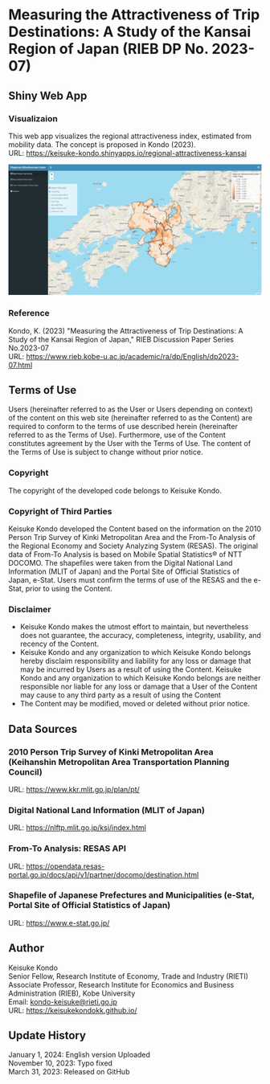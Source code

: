 # Measuring the Attractiveness of Trip Destinations: A Study of the Kansai Region of Japan (RIEB DP No. 2023-07)

## Shiny Web App

### Visualizaion

This web app visualizes the regional attractiveness index, estimated from mobility data. The concept is proposed in Kondo (2023).  
URL: https://keisuke-kondo.shinyapps.io/regional-attractiveness-kansai

[![地域魅力度指数](www/regional-attractiveness-kansai.png "Regional Attractiveness Index in Kansai")](https://keisuke-kondo.shinyapps.io/regional-attractiveness-kansai)

### Reference
Kondo, K. (2023) "Measuring the Attractiveness of Trip Destinations: A Study of the Kansai Region of Japan," RIEB Discussion Paper Series No.2023-07  
URL: https://www.rieb.kobe-u.ac.jp/academic/ra/dp/English/dp2023-07.html

## Terms of Use
Users (hereinafter referred to as the User or Users depending on context) of the content on this web site (hereinafter referred to as the Content) are required to conform to the terms of use described herein (hereinafter referred to as the Terms of Use). Furthermore, use of the Content constitutes agreement by the User with the Terms of Use. The content of the Terms of Use is subject to change without prior notice.

### Copyright
The copyright of the developed code belongs to Keisuke Kondo.

### Copyright of Third Parties
Keisuke Kondo developed the Content based on the information on the 2010 Person Trip Survey of Kinki Metropolitan Area and the From-To Analysis of the Regional Economy and Society Analyzing System (RESAS). The original data of From-To Analysis is based on Mobile Spatial Statistics® of NTT DOCOMO. The shapefiles were taken from the Digital National Land Information (MLIT of Japan) and the Portal Site of Official Statistics of Japan, e-Stat. Users must confirm the terms of use of the RESAS and the e-Stat, prior to using the Content.

### Disclaimer
<ul>
<li>Keisuke Kondo makes the utmost effort to maintain, but nevertheless does not guarantee, the accuracy, completeness, integrity, usability, and recency of the Content.</li>
<li> Keisuke Kondo and any organization to which Keisuke Kondo belongs hereby disclaim responsibility and liability for any loss or damage that may be incurred by Users as a result of using the Content. Keisuke Kondo and any organization to which Keisuke Kondo belongs are neither responsible nor liable for any loss or damage that a User of the Content may cause to any third party as a result of using the Content</li>
<li>The Content may be modified, moved or deleted without prior notice.</li>
</ul>

## Data Sources

### 2010 Person Trip Survey of Kinki Metropolitan Area (Keihanshin Metropolitan Area Transportation Planning Council)
URL: https://www.kkr.mlit.go.jp/plan/pt/

### Digital National Land Information (MLIT of Japan)
URL: https://nlftp.mlit.go.jp/ksj/index.html

### From-To Analysis: RESAS API
URL: https://opendata.resas-portal.go.jp/docs/api/v1/partner/docomo/destination.html

### Shapefile of Japanese Prefectures and Municipalities (e-Stat, Portal Site of Official Statistics of Japan)
URL: https://www.e-stat.go.jp/

## Author
Keisuke Kondo  
Senior Fellow, Research Institute of Economy, Trade and Industry (RIETI)  
Associate Professor, Research Institute for Economics and Business Administration (RIEB), Kobe University  
Email: kondo-keisuke@rieti.go.jp  
URL: https://keisukekondokk.github.io/  

## Update History

January 1, 2024: English version Uploaded  
November 10, 2023: Typo fixed  
March 31, 2023: Released on GitHub  
